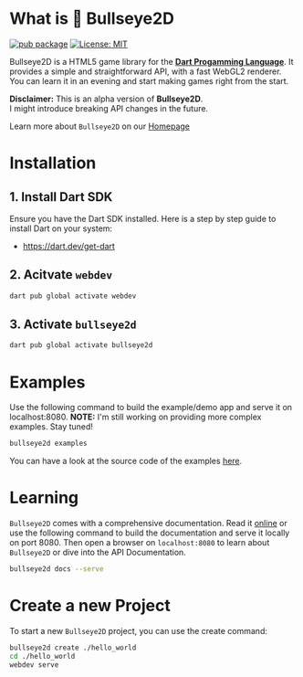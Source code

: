 # What is 🎯 Bullseye2D
[![pub package](https://img.shields.io/pub/v/bullseye2d.svg)](https://pub.dev/packages/bullseye2d)
[![License: MIT](https://img.shields.io/badge/License-MIT-yellow.svg)](https://opensource.org/licenses/MIT)

Bullseye2D is a HTML5 game library for the [**Dart Progamming Language**](https://dart.dev). It provides a simple and straightforward API, with a fast WebGL2 renderer. You can learn it in an evening and start making games right from the start.

<div class="note warning">
  <p><strong>Disclaimer:</strong> This is an alpha version of <strong>Bullseye2D</strong>.<br/>
    I might introduce breaking API changes in the future.</p>
</div>

Learn more about `Bullseye2D` on our [Homepage](https://bullseye2d.org)

# Installation

## 1. Install Dart SDK
Ensure you have the Dart SDK installed. Here is a step by step guide to install Dart on your system:

- https://dart.dev/get-dart

## 2. Acitvate `webdev`

```bash
dart pub global activate webdev
```

## 3. Activate `bullseye2d`

```bash
dart pub global activate bullseye2d
```

# Examples

Use the following command to build the example/demo app and serve it on localhost:8080. **NOTE:** I'm still working on providing more complex examples. Stay tuned! 

```bash
bullseye2d examples
```

You can have a look at the source code of the examples [here](https://github.com/bullseye2d/bullseye2d.org/blob/main/example/web).

# Learning
`Bullseye2D` comes with a comprehensive documentation. Read it [online](https://bullseye2d.org/docs) or use the following command to build the documentation and serve it locally on port 8080. Then open a browser on `localhost:8080` to learn about `Bullseye2D` or dive into the API Documentation.

```bash
bullseye2d docs --serve
```

# Create a new Project
To start a new `Bullseye2D` project, you can use the create command:

```bash
bullseye2d create ./hello_world
cd ./hello_world
webdev serve
```


